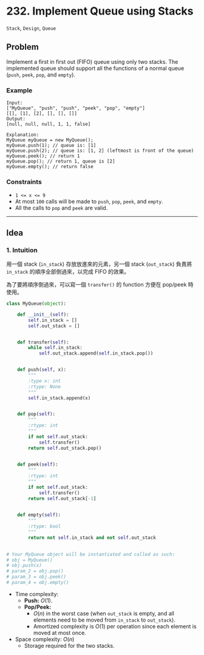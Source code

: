 # 232. Implement Queue using Stacks

`Stack`, `Design`, `Queue`

## Problem

Implement a first in first out (FIFO) queue using only two stacks. The implemented queue should support all the functions of a normal queue (`push`, `peek`, `pop`, and `empty`).

### Example

```
Input:
["MyQueue", "push", "push", "peek", "pop", "empty"]
[[], [1], [2], [], [], []]
Output:
[null, null, null, 1, 1, false]

Explanation:
MyQueue myQueue = new MyQueue();
myQueue.push(1); // queue is: [1]
myQueue.push(2); // queue is: [1, 2] (leftmost is front of the queue)
myQueue.peek(); // return 1
myQueue.pop(); // return 1, queue is [2]
myQueue.empty(); // return false
```

### Constraints
* `1 <= x <= 9`
* At most `100` calls will be made to `push`, `pop`, `peek`, and `empty`.
* All the calls to `pop` and `peek` are valid.
---

## Idea

### 1. Intuition

用一個 stack (`in_stack`) 存放放進來的元素，另一個 stack (`out_stack`) 負責將 `in_stack` 的順序全部倒過來，以完成 FIFO 的效果。

為了要將順序倒過來，可以寫一個 `transfer()` 的 function 方便在 pop/peek 時使用。

```python
class MyQueue(object):

    def __init__(self):
        self.in_stack = []
        self.out_stack = []


    def transfer(self):
        while self.in_stack:
            self.out_stack.append(self.in_stack.pop())


    def push(self, x):
        """
        :type x: int
        :rtype: None
        """
        self.in_stack.append(x)


    def pop(self):
        """
        :rtype: int
        """
        if not self.out_stack:
            self.transfer()
        return self.out_stack.pop()
        

    def peek(self):
        """
        :rtype: int
        """
        if not self.out_stack:
            self.transfer()
        return self.out_stack[-1]
        

    def empty(self):
        """
        :rtype: bool
        """
        return not self.in_stack and not self.out_stack
        

# Your MyQueue object will be instantiated and called as such:
# obj = MyQueue()
# obj.push(x)
# param_2 = obj.pop()
# param_3 = obj.peek()
# param_4 = obj.empty()
```
* Time complexity:
    * **Push:** $O(1)$.
    * **Pop/Peek:** 
        * $O(n)$ in the worst case (when `out_stack` is empty, and all elements need to be moved from `in_stack` to `out_stack`). 
        * Amortized complexity is $O(1)$ per operation since each element is moved at most once.
* Space complexity: $O(n)$
    * Storage required for the two stacks.